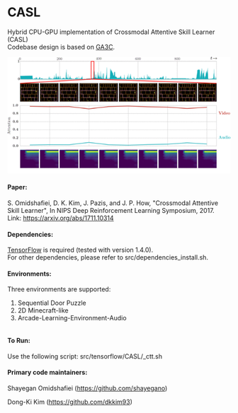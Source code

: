 # CASL

Hybrid CPU-GPU implementation of Crossmodal Attentive Skill Learner (CASL)  
Codebase design is based on [GA3C](https://github.com/NVlabs/GA3C/).

![CASL Amidar Gameplay](https://github.com/shayegano/CASL/raw/master/misc/casl_amidar_gameplay.gif)

#### Paper:

S. Omidshafiei, D. K. Kim, J. Pazis, and J. P. How, "Crossmodal Attentive Skill Learner", In NIPS Deep Reinforcement Learning Symposium, 2017.  
Link: https://arxiv.org/abs/1711.10314

#### Dependencies:

[TensorFlow](https://www.tensorflow.org/) is required (tested with version 1.4.0).  
For other dependencies, please refer to src/dependencies_install.sh.  

#### Environments:

Three environments are supported:
1. Sequential Door Puzzle
2. 2D Minecraft-like
3. Arcade-Learning-Environment-Audio
```

```

#### To Run:
Use the following script: src/tensorflow/CASL/_ctt.sh

#### Primary code maintainers:
Shayegan Omidshafiei (https://github.com/shayegano)

Dong-Ki Kim (https://github.com/dkkim93)
